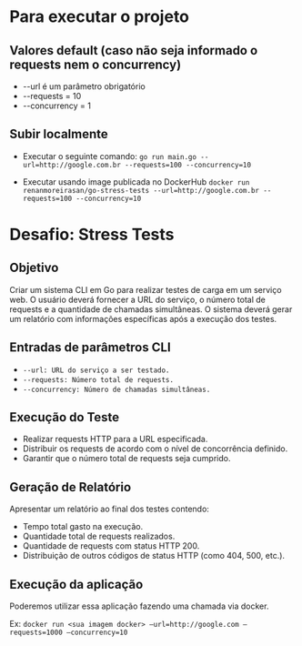 # Para executar o projeto

## Valores default (caso não seja informado o requests nem o concurrency)

- --url é um parâmetro obrigatório
- --requests = 10
- --concurrency = 1 

## Subir localmente

- Executar o seguinte comando:
`go run main.go --url=http://google.com.br --requests=100 --concurrency=10`

- Executar usando image publicada no DockerHub
`docker run renanmoreirasan/go-stress-tests --url=http://google.com.br --requests=100 --concurrency=10`


# Desafio: Stress Tests

## Objetivo

Criar um sistema CLI em Go para realizar testes de carga em um serviço web. O usuário deverá fornecer a URL do serviço, o número total de requests e a quantidade de chamadas simultâneas. O sistema deverá gerar um relatório com informações específicas após a execução dos testes.


## Entradas de parâmetros CLI

- ```--url: URL do serviço a ser testado.```
- ```--requests: Número total de requests.```
- ```--concurrency: Número de chamadas simultâneas.```


## Execução do Teste

- Realizar requests HTTP para a URL especificada.
- Distribuir os requests de acordo com o nível de concorrência definido.
- Garantir que o número total de requests seja cumprido.


## Geração de Relatório

Apresentar um relatório ao final dos testes contendo:

- Tempo total gasto na execução.
- Quantidade total de requests realizados.
- Quantidade de requests com status HTTP 200.
- Distribuição de outros códigos de status HTTP (como 404, 500, etc.).


## Execução da aplicação

Poderemos utilizar essa aplicação fazendo uma chamada via docker. 

Ex: ```docker run <sua imagem docker> —url=http://google.com —requests=1000 —concurrency=10 ```
